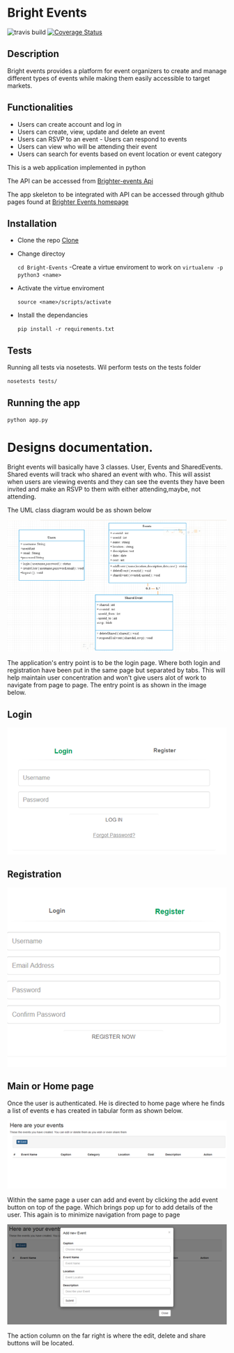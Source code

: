 # Bright Events

![travis build](https://travis-ci.org/mirr254/Bright-Events.svg?branch=development) [![Coverage Status](https://coveralls.io/repos/github/mirr254/Bright-Events/badge.svg?branch=development)](https://coveralls.io/github/mirr254/Bright-Events?branch=development)

## Description
Bright events provides a platform for event organizers to create and manage different types of events while making them easily accessible to target markets.

## Functionalities
- Users can create account and log in
- Users can create, view, update and delete an event
- Users can RSVP to an event - Users can respond to events
- Users can view who will be attending their event
- Users can search for events based on event location or event category

This is a web application implemented in python

The API can be accessed from [Brighter-events Api](https://brighter-event.herokuapp.com/)

The app skeleton to be integrated with API can be accessed through github pages found at [Brighter Events homepage](https://mirr254.github.io/)

## Installation
- Clone the repo 
[Clone](https://github.com/mirr254/Bright-Events.git)
- Change directoy

  `cd Bright-Events`
-Create a virtue enviroment to work on
 `virtualenv -p python3 <name>`

- Activate the virtue enviroment

  `source <name>/scripts/activate `

- Install the dependancies

  `pip install -r requirements.txt`

## Tests

Running all tests via nosetests. Wil perform tests on the tests folder

`nosetests tests/`

## Running the app

`python app.py`

# Designs documentation.
Bright events will basically have 3 classes. User, Events and SharedEvents. Shared events will track who shared an event with who. This will assist when users are viewing events and they can see the events they have been invited and make an RSVP to them with either attending,maybe, not attending.

The UML class diagram would be as shown below

![UML](/Designs/documentation-imags/umlClassD.PNG)

The application's entry point is to be the login page. Where both login and registration have been put in the same page but separated by tabs. 
This will help maintain user concentration and won't give users alot of work to navigate from page to page. The entry point is as shown in the image below.

## Login

![Login](/Designs/documentation-imags/login.PNG)

## Registration

![Registration](/Designs/documentation-imags/register.PNG)

## Main or Home page

Once the user is authenticated. He is directed to home page where he finds a list of events e has created in tabular form as shown below.

![list](/Designs/documentation-imags/viewEvents.PNG)

Within the same page a user can add and event by clicking the add event button on top of the page. Which brings pop up for to add details of the user. This again is to minimize navigation from page to page

![Add Event](/Designs/documentation-imags/newEvent.PNG)

The action column on the far right is where the edit, delete and share buttons will be located.

